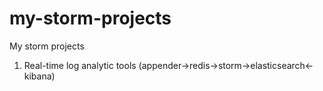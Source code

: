 my-storm-projects
=================

My storm projects

1. Real-time log analytic tools (appender->redis->storm->elasticsearch<-kibana)
